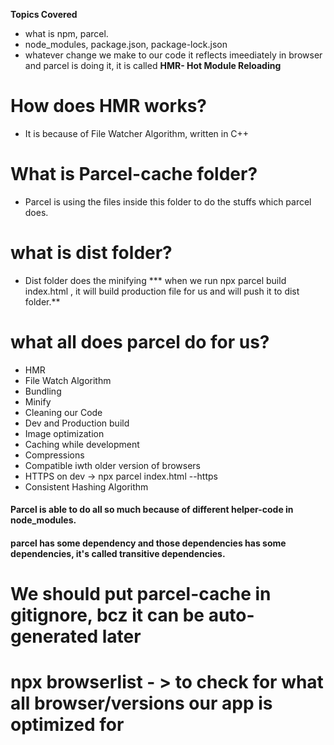  **Topics Covered** 

 * what is npm, parcel.
 * node_modules, package.json, package-lock.json
 * whatever change we make to our code it reflects imeediately in browser and parcel is doing it, it is called  **HMR- Hot Module Reloading**


# How does HMR works?
* It is because of File Watcher Algorithm, written in C++


# What is Parcel-cache folder?

* Parcel is using the files inside this folder to do the stuffs which parcel does.

# what is dist folder?
* Dist folder does the minifying
*** when we run npx parcel build index.html , it will build production file for us and will push it to dist folder.**



# what all does parcel do for us?
* HMR
* File Watch Algorithm
* Bundling
* Minify
* Cleaning our Code
* Dev and Production build
* Image optimization
* Caching while development
* Compressions
* Compatible iwth older version of browsers
* HTTPS on dev -> npx parcel index.html --https
* Consistent Hashing Algorithm

#### Parcel is able to do all so much because of different helper-code in node_modules.
#### parcel has some dependency and those dependencies has some dependencies, it's called transitive dependencies.

# We should put parcel-cache in gitignore, bcz it can be auto-generated later




# npx browserlist - > to check for what all browser/versions our app is optimized for